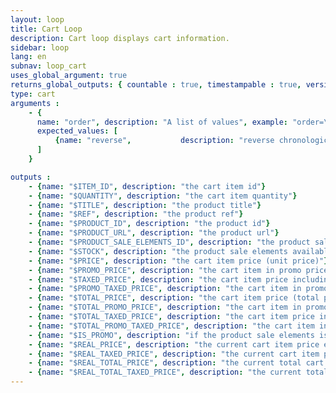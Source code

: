 ```yaml
---
layout: loop
title: Cart Loop
description: Cart loop displays cart information.
sidebar: loop
lang: en
subnav: loop_cart
uses_global_argument: true
returns_global_outputs: { countable : true, timestampable : true, versionable : false }
type: cart
arguments :
    - {
      name: "order", description: "A list of values", example: "order=\"reverse\"", default: "reverse",
      expected_values: [
          {name: "reverse",           description: "reverse chronological item add order"}
      ]
    }

outputs :
    - {name: "$ITEM_ID", description: "the cart item id"}
    - {name: "$QUANTITY", description: "the cart item quantity"}
    - {name: "$TITLE", description: "the product title"}
    - {name: "$REF", description: "the product ref"}
    - {name: "$PRODUCT_ID", description: "the product id"}
    - {name: "$PRODUCT_URL", description: "the product url"}
    - {name: "$PRODUCT_SALE_ELEMENTS_ID", description: "the product sale elements id"}
    - {name: "$STOCK", description: "the product sale elements available stock"}
    - {name: "$PRICE", description: "the cart item price (unit price)"}
    - {name: "$PROMO_PRICE", description: "the cart item in promo price (unit price)"}
    - {name: "$TAXED_PRICE", description: "the cart item price including taxes (unit price)"}
    - {name: "$PROMO_TAXED_PRICE", description: "the cart item in promo price including taxes (unit price)"}
    - {name: "$TOTAL_PRICE", description: "the cart item price (total price)", from_version: "2.3"}
    - {name: "$TOTAL_PROMO_PRICE", description: "the cart item in promo price (total price)", from_version: "2.3"}
    - {name: "$TOTAL_TAXED_PRICE", description: "the cart item price including taxes (total price)", from_version: "2.3"}
    - {name: "$TOTAL_PROMO_TAXED_PRICE", description: "the cart item in promo price including taxes (total price)", from_version: "2.3"}
    - {name: "$IS_PROMO", description: "if the product sale elements is in promo or not"}
    - {name: "$REAL_PRICE", description: "the current cart item price excluding tax, either promo or normal, depending on IS_PROMO status", from_version: "2.4"}
    - {name: "$REAL_TAXED_PRICE", description: "the current cart item price including tax, either promo or normal, depending on IS_PROMO status", from_version: "2.4"}
    - {name: "$REAL_TOTAL_PRICE", description: "the current total cart line price excluding tax, either promo or normal, depending on IS_PROMO status", from_version: "2.4"}
    - {name: "$REAL_TOTAL_TAXED_PRICE", description: "the current total cart line price including tax, either promo or normal, depending on IS_PROMO status", from_version: "2.4"}
---
```

